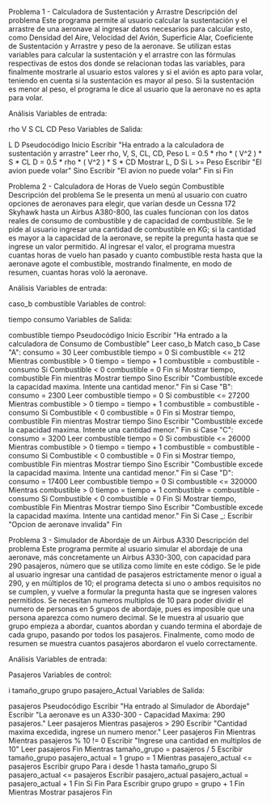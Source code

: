 Problema 1 - Calculadora de Sustentación y Arrastre
Descripción del problema
Este programa permite al usuario calcular la sustentación y el arrastre de una aeronave al ingresar datos necesarios para calcular esto, como Densidad del Aire, Velocidad del Avión, Superficie Alar, Coeficiente de Sustentación y Arrastre y peso de la aeronave. Se utilizan estas variables para calcular la sustentación y el arrastre con las fórmulas respectivas de estos dos donde se relacionan todas las variables, para finalmente mostrarle al usuario estos valores y si el avión es apto para volar, teniendo en cuenta si la sustentación es mayor al peso. Si la sustentación es menor al peso, el programa le dice al usuario que la aeronave no es apta para volar.

Análisis
Variables de entrada:

rho
V
S
CL
CD
Peso
Variables de Salida:

L
D
Pseudocódigo
Inicio
Escribir "Ha entrado a la calculadora de sustentación y arrastre"
Leer rho, V, S, CL, CD, Peso
L = 0.5 * rho * ( V^2 ) * S * CL
D = 0.5 * rho * ( V^2 ) * S * CD
Mostrar L, D
Si L >= Peso
  Escribir "El avion puede volar"
Sino
  Escribir "El avion no puede volar"
Fin si
Fin

Problema 2 - Calculadora de Horas de Vuelo según Combustible
Descripción del problema
Se le presenta un menú al usuario con cuatro opciones de aeronaves para elegir, que varían desde un Cessna 172 Skyhawk hasta un Airbus A380-800, las cuales funcionan con los datos reales de consumo de combustible y de capacidad de combustible. Se le pide al usuario ingresar una cantidad de combustible en KG; si la cantidad es mayor a la capacidad de la aeronave, se repite la pregunta hasta que se ingrese un valor permitido. Al ingresar el valor, el programa muestra cuantas horas de vuelo han pasado y cuanto combustible resta hasta que la aeronave agote el combustible, mostrando finalmente, en modo de resumen, cuantas horas voló la aeronave.

Análisis
Variables de entrada:

caso_b
combustible
Variables de control:

tiempo
consumo
Variables de Salida:

combustible
tiempo
Pseudocódigo
Inicio
Escribir "Ha entrado a la calculadora de Consumo de Combustible"
Leer caso_b
Match caso_b
  Case "A":
    consumo = 30
    Leer combustible
    tiempo = 0
    Si combustible <= 212
      Mientras combustible > 0
        tiempo = tiempo + 1
        combustible = combustible - consumo
        Si Combustible < 0
          combustible = 0
        Fin si
        Mostrar tiempo, combustible
      Fin mientras
    Mostrar tiempo
    Sino
      Escribir "Combustible excede la capacidad maxima. Intente una cantidad menor."
    Fin si
  Case "B":
    consumo = 2300
    Leer combustible
    tiempo = 0
    Si combustible <= 27200
      Mientras combustible > 0
        tiempo = tiempo + 1
        combustible = combustible - consumo
        Si Combustible < 0
          combustible = 0
        Fin si
        Mostrar tiempo, combustible
      Fin mientras
    Mostrar tiempo
    Sino
      Escribir "Combustible excede la capacidad maxima. Intente una cantidad menor."
    Fin si
  Case "C":
    consumo = 3200
    Leer combustible
    tiempo = 0
    Si combustible <= 26000
      Mientras combustible > 0
        tiempo = tiempo + 1
        combustible = combustible - consumo
        Si Combustible < 0
          combustible = 0
        Fin si
        Mostrar tiempo, combustible
      Fin mientras
    Mostrar tiempo
    Sino
      Escribir "Combustible excede la capacidad maxima. Intente una cantidad menor."
    Fin si
  Case "D":
    consumo = 17400
    Leer combustible
    tiempo = 0
    Si combustible <= 320000
      Mientras combustible > 0
        tiempo = tiempo + 1
        combustible = combustible - consumo
        Si Combustible < 0
          combustible = 0
        Fin Si
        Mostrar tiempo, combustible
      Fin Mientras
    Mostrar tiempo
    Sino
      Escribir "Combustible excede la capacidad maxima. Intente una cantidad menor."
    Fin Si
  Case _:
    Escribir "Opcion de aeronave invalida"
Fin

Problema 3 - Simulador de Abordaje de un Airbus A330
Descripción del problema
Este programa permite al usuario simular el abordaje de una aeronave, más concretamente un Airbus A330-300, con capacidad para 290 pasajeros, número que se utiliza como límite en este código. Se le pide al usuario ingresar una cantidad de pasajeros estrictamente menor o igual a 290, y en múltiplos de 10; el programa detecta si uno o ambos requisitos no se cumplen, y vuelve a formular la pregunta hasta que se ingresen valores permitidos. Se necesitan numeros multiplos de 10 para poder dividir el numero de personas en 5 grupos de abordaje, pues es imposible que una persona aparezca como numero decimal. Se le muestra al usuario que grupo empieza a abordar, cuantos abordan y cuando termina el abordaje de cada grupo, pasando por todos los pasajeros. Finalmente, como modo de resumen se muestra cuantos pasajeros abordaron el vuelo correctamente.

Análisis
Variables de entrada:

Pasajeros
Variables de control:

i
tamaño_grupo
grupo
pasajero_Actual
Variables de Salida:

pasajeros
Pseudocódigo
Escribir "Ha entrado al Simulador de Abordaje"
Escribir "La aeronave es un A330-300 - Capacidad Maxima: 290 pasajeros."
Leer pasajeros
Mientras pasajeros > 290
  Escribir "Cantidad maxima excedida, ingrese un numero menor."
  Leer pasajeros
Fin Mientras
Mientras pasajeros % 10 != 0
  Escribir "Ingrese una cantidad en multiplos de 10"
  Leer pasajeros
Fin Mientras
tamaño_grupo = pasajeros / 5
Escribir tamaño_grupo
pasajero_actual = 1
grupo = 1
Mientras pasajero_actual <= pasajeros
  Escribir grupo
  Para i desde 1 hasta tamaño_grupo
    Si pasajero_actual <= pasajeros
      Escribir pasajero_actual
      pasajero_actual = pasajero_actual + 1
    Fin Si
  Fin Para
  Escribir grupo
  grupo = grupo + 1
Fin Mientras
Mostrar pasajeros
Fin